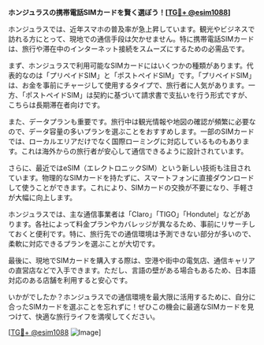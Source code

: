 **ホンジュラスの携帯電話SIMカードを賢く選ぼう！[[TG💪+ @esim1088](https://t.me/s/esim1088)]**

ホンジュラスでは、近年スマホの普及率が急上昇しています。観光やビジネスで訪れる方にとって、現地での通信手段は欠かせません。特に携帯電話SIMカードは、旅行や滞在中のインターネット接続をスムーズにするための必需品です。

まず、ホンジュラスで利用可能なSIMカードにはいくつかの種類があります。代表的なのは「プリペイドSIM」と「ポストペイドSIM」です。「プリペイドSIM」は、お金を事前にチャージして使用するタイプで、旅行者に人気があります。一方、「ポストペイドSIM」は契約に基づいて請求書で支払いを行う形式ですが、こちらは長期滞在者向けです。

また、データプランも重要です。旅行中は観光情報や地図の確認が頻繁に必要なので、データ容量の多いプランを選ぶことをおすすめします。一部のSIMカードでは、ローカルエリアだけでなく国際ローミングに対応しているものもあります。これは海外からの旅行者が安心して通信できるように設計されています。

さらに、最近ではeSIM（エレクトロニックSIM）という新しい技術も注目されています。物理的なSIMカードを持たずに、スマートフォンに直接ダウンロードして使うことができます。これにより、SIMカードの交換が不要になり、手軽さが大幅に向上します。

ホンジュラスでは、主な通信事業者は「Claro」「TIGO」「Hondutel」などがあります。各社によって料金プランやカバレッジが異なるため、事前にリサーチしておくと便利です。特に、旅行先での通信環境は予測できない部分が多いので、柔軟に対応できるプランを選ぶことが大切です。

最後に、現地でSIMカードを購入する際は、空港や街中の電気店、通信キャリアの直営店などで入手できます。ただし、言語の壁がある場合もあるため、日本語対応のある店舗を利用すると安心です。

いかがでしたか？ホンジュラスでの通信環境を最大限に活用するために、自分に合ったSIMカードを選ぶことを忘れずに！ぜひこの機会に最適なSIMカードを見つけて、快適な旅行ライフを満喫してください。

[[TG💪+ @esim1088](https://t.me/s/esim1088) ![Image](https://i.postimg.cc/Y0z9fWf4/image.png)]